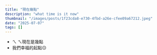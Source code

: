 ```yaml
---
title: "現在幾點"
description: "what time is it now"
thumbnail: "/images/posts/1f23cda8-e730-4fbd-a26e-cfee09a67212.jpeg"
date: "2025-07-07"
tags: []
---
```

- ㄟ ㄟ現在是幾點
- 我們幸福的起點😔
